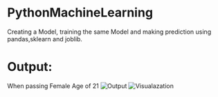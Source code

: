 # PythonMachineLearning
Creating a Model, training the same Model and making prediction using pandas,sklearn and joblib.
# Output:
When passing Female Age of 21
![Output](https://user-images.githubusercontent.com/101400043/163703080-a145fb7a-dcbf-4972-bb46-ca98aea01106.PNG)
![Visualazation](https://user-images.githubusercontent.com/101400043/163703082-909941ea-476a-43db-98d8-ccdafe6ca097.PNG)
